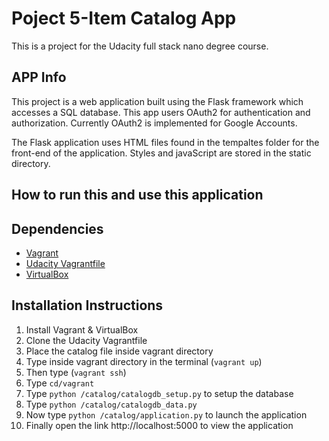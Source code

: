 # Poject 5-Item Catalog App
This is a project for the Udacity full stack nano degree course.

## APP Info
This project is a web application built using the Flask framework which accesses a SQL database. This app users OAuth2 for authentication and authorization. Currently OAuth2 is implemented for Google Accounts.

The Flask application uses HTML files found in the tempaltes folder for the front-end of the application. Styles and javaScript are stored in the static directory.

## How to run this and use this application

## Dependencies
- [Vagrant](https://www.vagrantup.com/)
- [Udacity Vagrantfile](https://github.com/udacity/fullstack-nanodegree-vm)
- [VirtualBox](https://www.virtualbox.org/wiki/Downloads)

## Installation Instructions
1. Install Vagrant & VirtualBox
2. Clone the Udacity Vagrantfile
3. Place the catalog file inside vagrant directory
3. Type inside vagrant directory in the terminal (`vagrant up`)
4. Then type (`vagrant ssh`)
5. Type `cd/vagrant` 
6. Type `python /catalog/catalogdb_setup.py` to setup the database
7. Type `python /catalog/catalogdb_data.py`
8. Now type `python /catalog/application.py` to launch the application
9. Finally open the link http://localhost:5000 to view the application
